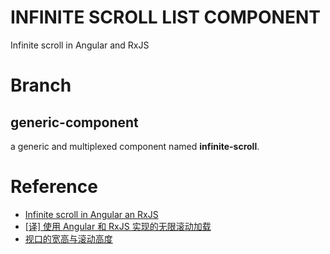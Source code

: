 # INFINITE SCROLL LIST COMPONENT
Infinite scroll in Angular and RxJS

# Branch

## generic-component
a generic and multiplexed component named __infinite-scroll__.

# Reference
* [Infinite scroll in Angular an RxJS](https://blog.strongbrew.io/infinite-scroll-with-rxjs-and-angular2/)
* [[译] 使用 Angular 和 RxJS 实现的无限滚动加载](https://zhuanlan.zhihu.com/p/34712967)
* [视口的宽高与滚动高度](http://harttle.land/2016/04/24/client-height-width.html)

